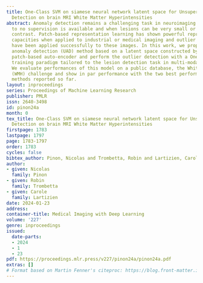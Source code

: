 ```yaml
---
title: One-Class SVM on siamese neural network latent space for Unsupervised Anomaly
  Detection on brain MRI White Matter Hyperintensities
abstract: Anomaly detection remains a challenging task in neuroimaging when little
  to no supervision is available and when lesions can be very small or with subtle
  contrast. Patch-based representation learning has shown powerful representation
  capacities when applied to industrial or medical imaging and outlier detection methods
  have been applied successfully to these images. In this work, we propose an unsupervised
  anomaly detection (UAD) method based on a latent space constructed by a siamese
  patch-based auto-encoder and perform the outlier detection with a One-Class SVM
  training paradigm tailored to the lesion detection task in multi-modality neuroimaging.
  We evaluate performances of this model on a public database, the White Matter Hyperintensities
  (WMH) challenge and show in par performance with the two best performing state-of-the-art
  methods reported so far.
layout: inproceedings
series: Proceedings of Machine Learning Research
publisher: PMLR
issn: 2640-3498
id: pinon24a
month: 0
tex_title: One-Class SVM on siamese neural network latent space for Unsupervised Anomaly
  Detection on brain MRI White Matter Hyperintensities
firstpage: 1783
lastpage: 1797
page: 1783-1797
order: 1783
cycles: false
bibtex_author: Pinon, Nicolas and Trombetta, Robin and Lartizien, Carole
author:
- given: Nicolas
  family: Pinon
- given: Robin
  family: Trombetta
- given: Carole
  family: Lartizien
date: 2024-01-23
address:
container-title: Medical Imaging with Deep Learning
volume: '227'
genre: inproceedings
issued:
  date-parts:
  - 2024
  - 1
  - 23
pdf: https://proceedings.mlr.press/v227/pinon24a/pinon24a.pdf
extras: []
# Format based on Martin Fenner's citeproc: https://blog.front-matter.io/posts/citeproc-yaml-for-bibliographies/
---
```

